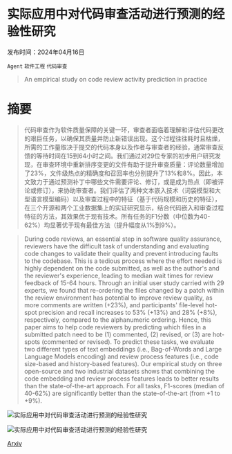 # 实际应用中对代码审查活动进行预测的经验性研究

发布时间：2024年04月16日

`Agent` `软件工程` `代码审查`

> An empirical study on code review activity prediction in practice

# 摘要

> 代码审查作为软件质量保障的关键一环，审查者面临着理解和评估代码更改的艰巨任务，以确保其质量并防止新错误出现。这个过程往往耗时且枯燥，所需的工作量取决于提交的代码本身以及作者与审查者的经验，通常审查反馈的等待时间在15到64小时之间。我们通过对29位专家的初步用户研究发现，在审查环境中重新排序变更的文件有助于提升审查质量：评论数量增加了23%，文件级热点的精确度和召回率也分别提升了13%和8%。因此，本文致力于通过预测补丁中哪些文件需要评论、修订，或是成为热点（即被评论或修订），来协助审查者。我们评估了两种文本嵌入技术（词袋模型和大型语言模型编码）以及审查过程中的特征（基于代码规模和历史的特征），在三个开源和两个工业数据集上的实证研究显示，结合代码嵌入和审查过程特征的方法，其效果优于现有技术。所有任务的F1分数（中位数为40-62%）均显著优于现有最佳方法（提升幅度从1%到9%）。

> During code reviews, an essential step in software quality assurance, reviewers have the difficult task of understanding and evaluating code changes to validate their quality and prevent introducing faults to the codebase. This is a tedious process where the effort needed is highly dependent on the code submitted, as well as the author's and the reviewer's experience, leading to median wait times for review feedback of 15-64 hours. Through an initial user study carried with 29 experts, we found that re-ordering the files changed by a patch within the review environment has potential to improve review quality, as more comments are written (+23%), and participants' file-level hot-spot precision and recall increases to 53% (+13%) and 28% (+8%), respectively, compared to the alphanumeric ordering. Hence, this paper aims to help code reviewers by predicting which files in a submitted patch need to be (1) commented, (2) revised, or (3) are hot-spots (commented or revised). To predict these tasks, we evaluate two different types of text embeddings (i.e., Bag-of-Words and Large Language Models encoding) and review process features (i.e., code size-based and history-based features). Our empirical study on three open-source and two industrial datasets shows that combining the code embedding and review process features leads to better results than the state-of-the-art approach. For all tasks, F1-scores (median of 40-62%) are significantly better than the state-of-the-art (from +1 to +9%).

![实际应用中对代码审查活动进行预测的经验性研究](../../../paper_images/2404.10703/x1.png)

![实际应用中对代码审查活动进行预测的经验性研究](../../../paper_images/2404.10703/x2.png)

[Arxiv](https://arxiv.org/abs/2404.10703)